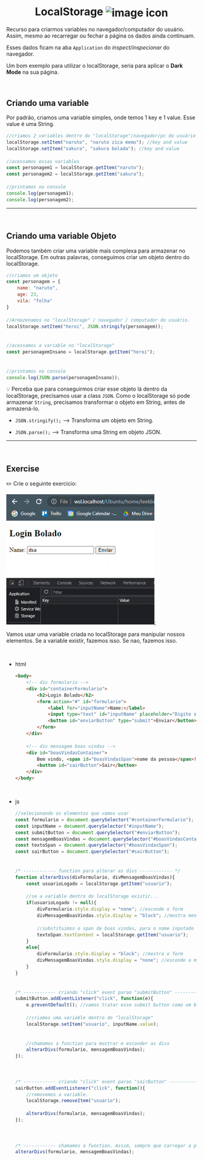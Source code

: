 <h1 align="center">
    LocalStorage
    <img src="https://img.icons8.com/?size=512&id=bEVnsZmOTWIY&format=png" alt="image icon" width="90px" align="center">
</h1>


Recurso para criarmos variables no navegador/computador do usuário. Assim, mesmo ao recarregar ou fechar a página os dados ainda continuam.

Esses dados ficam na aba `Application` do *inspect/inspecionar* do navegador.

Um bom exemplo para utilizar o localStorage, seria para aplicar o **Dark Mode** na sua página.


<br>


## Criando uma variable

Por padrão, criamos uma variable simples, onde temos 1 key e 1 value. Esse value é uma String.

```js
//criamos 2 variables dentro do "localStorage"/navegador/pc do usuário
localStorage.setItem("naruto", "naruto zica memo"); //key and value
localStorage.setItem("sakura", "sakura bolada"); //key and value

//acessamos essas variables
const personagem1 = localStorage.getItem("naruto");
const personagem2 = localStorage.getItem("sakura");

//printamos no console
console.log(personagem1);
console.log(personagem2);
```

<hr>
<br>

## Criando uma variable Objeto
Podemos também criar uma variable mais complexa para armazenar no localStorage. Em outras palavras, conseguimos criar um objeto dentro do localStorage.


```js
//criamos um objeto
const personagem = {
    name: "naruto",
    age: 23,
    vila: "folha"
}

//Armazenamos no "localStorage" / navegador / computador do usuário.
localStorage.setItem("heroi", JSON.stringify(personagem));


//acessamos a variable no "localStorage"
const personagemInsano = localStorage.getItem("heroi");


//printamos no console
console.log(JSON.parse(personagemInsano));
```

💡 Perceba que para conseguirmos criar esse objeto lá dentro da localStorage, precisamos usar a class `JSON`. Como o localStorage só pode armazenar `String`, precisamos transformar o objeto em String, antes de armazená-lo.

- `JSON.stringify();` --> Transforma um objeto em String. 

- `JSON.parse();` --> Transforma uma String em objeto JSON.

<hr>
<br>

## Exercise 

✏️ Crie o seguinte exercício:


![](../images/local_storage_example.gif);


Vamos usar uma variable criada no localStorage para manipular nossos elementos. Se a variable existir, fazemos isso. Se nao, fazemos isso.

<br>



- html

    ```html
    <body>
        <!-- div formulario -->
        <div id="containerFormulario">
            <h2>Login Bolado</h2>
            <form action="#" id="formulario">
                <label for="inputName">Name:</label>
                <input type="text" id="inputName" placeholder="Digite seu nome" name="name">
                <button id="enviarButton" type="submit">Enviar</button>
            </form>
        </div>

        <!-- div mensagem boas vindas -->
        <div id="boasVindasContainer">
            Bem vindo, <span id="boasVindasSpan">nome da pessoa</span>!
            <button id="sairButton">Sair</button>
        </div>
    </body>
    ```


<br>

- js

    ```js
    //selecionando os elementos que vamos usar
    const formulario = document.querySelector("#containerFormulario");
    const inputName = document.querySelector("#inputName");
    const submitButton = document.querySelector("#enviarButton");
    const mensagemBoasVindas = document.querySelector("#boasVindasContainer");
    const textoSpan = document.querySelector("#boasVindasSpan");
    const sairButton = document.querySelector("#sairButton");


    /* ------------ function para alterar as divs ------------ */
    function alterarDivs(divFormulario, divMensagemBoasVindas){
        const usuarioLogado = localStorage.getItem("usuario");

        //se a variable dentro do localStorage existir...
        if(usuarioLogado != null){
            divFormulario.style.display = "none"; //esconde o form
            divMensagemBoasVindas.style.display = "block"; //mostra mensagem de boas vindas

            //substituimos o span de boas vindas, para o nome inputado
            textoSpan.textContent = localStorage.getItem("usuario");
        }
        else{
            divFormulario.style.display = "block"; //mostra o form
            divMensagemBoasVindas.style.display = "none"; //esconde a mensagem
        }
    }


    /* ------------ criando "click" event parao "submitButton" ------------ */
    submitButton.addEventListener("click", function(e){
        e.preventDefault(); //vamos tratar esse submit button como um button qualquer.

        //criamos uma variable dentro do "localStorage"
        localStorage.setItem("usuario", inputName.value);


        //chamamos a function para mostrar e esconder as divs
        alterarDivs(formulario, mensagemBoasVindas);
    });



    /* ------------ criando "click" event parao "sairButton" ------------ */
    sairButton.addEventListener("click", function(){
        //removemos a variable.
        localStorage.removeItem("usuario");

        alterarDivs(formulario, mensagemBoasVindas);
    });



    /* ------------ chamamos a function. Assim, sempre que carregar a pagina, essa function é acionada. ------------ */
    alterarDivs(formulario, mensagemBoasVindas);
    ```
